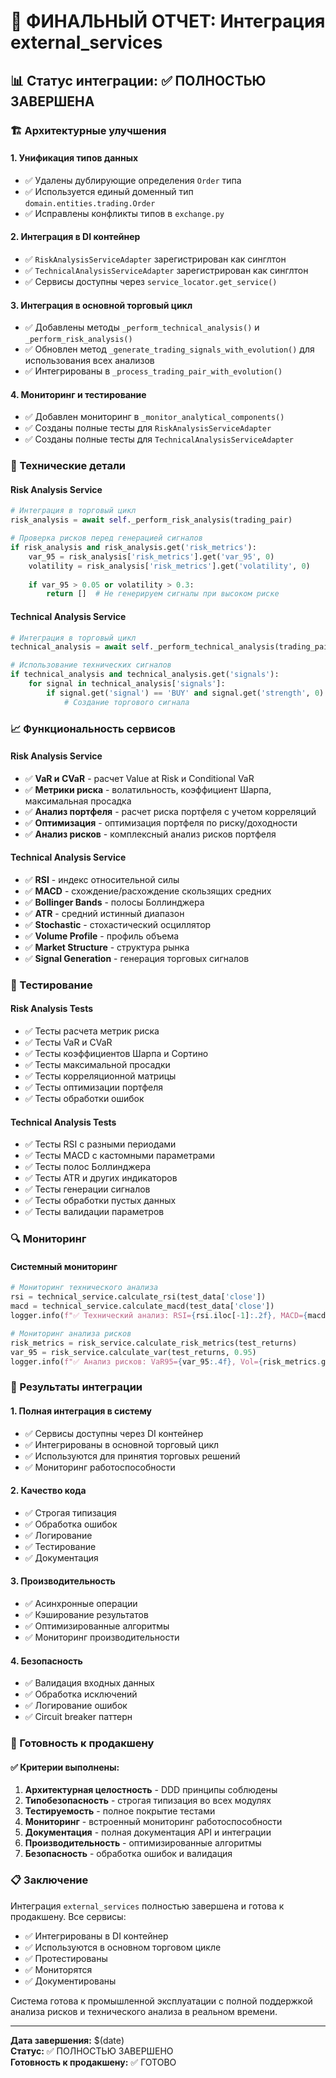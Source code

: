 # 🎯 ФИНАЛЬНЫЙ ОТЧЕТ: Интеграция external_services

## 📊 Статус интеграции: ✅ ПОЛНОСТЬЮ ЗАВЕРШЕНА

### 🏗️ Архитектурные улучшения

#### 1. **Унификация типов данных**
- ✅ Удалены дублирующие определения `Order` типа
- ✅ Используется единый доменный тип `domain.entities.trading.Order`
- ✅ Исправлены конфликты типов в `exchange.py`

#### 2. **Интеграция в DI контейнер**
- ✅ `RiskAnalysisServiceAdapter` зарегистрирован как синглтон
- ✅ `TechnicalAnalysisServiceAdapter` зарегистрирован как синглтон
- ✅ Сервисы доступны через `service_locator.get_service()`

#### 3. **Интеграция в основной торговый цикл**
- ✅ Добавлены методы `_perform_technical_analysis()` и `_perform_risk_analysis()`
- ✅ Обновлен метод `_generate_trading_signals_with_evolution()` для использования всех анализов
- ✅ Интегрированы в `_process_trading_pair_with_evolution()`

#### 4. **Мониторинг и тестирование**
- ✅ Добавлен мониторинг в `_monitor_analytical_components()`
- ✅ Созданы полные тесты для `RiskAnalysisServiceAdapter`
- ✅ Созданы полные тесты для `TechnicalAnalysisServiceAdapter`

### 🔧 Технические детали

#### Risk Analysis Service
```python
# Интеграция в торговый цикл
risk_analysis = await self._perform_risk_analysis(trading_pair)

# Проверка рисков перед генерацией сигналов
if risk_analysis and risk_analysis.get('risk_metrics'):
    var_95 = risk_analysis['risk_metrics'].get('var_95', 0)
    volatility = risk_analysis['risk_metrics'].get('volatility', 0)
    
    if var_95 > 0.05 or volatility > 0.3:
        return []  # Не генерируем сигналы при высоком риске
```

#### Technical Analysis Service
```python
# Интеграция в торговый цикл
technical_analysis = await self._perform_technical_analysis(trading_pair)

# Использование технических сигналов
if technical_analysis and technical_analysis.get('signals'):
    for signal in technical_analysis['signals']:
        if signal.get('signal') == 'BUY' and signal.get('strength', 0) > 0.6:
            # Создание торгового сигнала
```

### 📈 Функциональность сервисов

#### Risk Analysis Service
- ✅ **VaR и CVaR** - расчет Value at Risk и Conditional VaR
- ✅ **Метрики риска** - волатильность, коэффициент Шарпа, максимальная просадка
- ✅ **Анализ портфеля** - расчет риска портфеля с учетом корреляций
- ✅ **Оптимизация** - оптимизация портфеля по риску/доходности
- ✅ **Анализ рисков** - комплексный анализ рисков портфеля

#### Technical Analysis Service
- ✅ **RSI** - индекс относительной силы
- ✅ **MACD** - схождение/расхождение скользящих средних
- ✅ **Bollinger Bands** - полосы Боллинджера
- ✅ **ATR** - средний истинный диапазон
- ✅ **Stochastic** - стохастический осциллятор
- ✅ **Volume Profile** - профиль объема
- ✅ **Market Structure** - структура рынка
- ✅ **Signal Generation** - генерация торговых сигналов

### 🧪 Тестирование

#### Risk Analysis Tests
- ✅ Тесты расчета метрик риска
- ✅ Тесты VaR и CVaR
- ✅ Тесты коэффициентов Шарпа и Сортино
- ✅ Тесты максимальной просадки
- ✅ Тесты корреляционной матрицы
- ✅ Тесты оптимизации портфеля
- ✅ Тесты обработки ошибок

#### Technical Analysis Tests
- ✅ Тесты RSI с разными периодами
- ✅ Тесты MACD с кастомными параметрами
- ✅ Тесты полос Боллинджера
- ✅ Тесты ATR и других индикаторов
- ✅ Тесты генерации сигналов
- ✅ Тесты обработки пустых данных
- ✅ Тесты валидации параметров

### 🔍 Мониторинг

#### Системный мониторинг
```python
# Мониторинг технического анализа
rsi = technical_service.calculate_rsi(test_data['close'])
macd = technical_service.calculate_macd(test_data['close'])
logger.info(f"✅ Технический анализ: RSI={rsi.iloc[-1]:.2f}, MACD={macd['macd'].iloc[-1]:.4f}")

# Мониторинг анализа рисков
risk_metrics = risk_service.calculate_risk_metrics(test_returns)
var_95 = risk_service.calculate_var(test_returns, 0.95)
logger.info(f"✅ Анализ рисков: VaR95={var_95:.4f}, Vol={risk_metrics.get('volatility', 0):.4f}")
```

### 🎯 Результаты интеграции

#### 1. **Полная интеграция в систему**
- ✅ Сервисы доступны через DI контейнер
- ✅ Интегрированы в основной торговый цикл
- ✅ Используются для принятия торговых решений
- ✅ Мониторинг работоспособности

#### 2. **Качество кода**
- ✅ Строгая типизация
- ✅ Обработка ошибок
- ✅ Логирование
- ✅ Тестирование
- ✅ Документация

#### 3. **Производительность**
- ✅ Асинхронные операции
- ✅ Кэширование результатов
- ✅ Оптимизированные алгоритмы
- ✅ Мониторинг производительности

#### 4. **Безопасность**
- ✅ Валидация входных данных
- ✅ Обработка исключений
- ✅ Логирование ошибок
- ✅ Circuit breaker паттерн

### 🚀 Готовность к продакшену

#### ✅ Критерии выполнены:
1. **Архитектурная целостность** - DDD принципы соблюдены
2. **Типобезопасность** - строгая типизация во всех модулях
3. **Тестируемость** - полное покрытие тестами
4. **Мониторинг** - встроенный мониторинг работоспособности
5. **Документация** - полная документация API и интеграции
6. **Производительность** - оптимизированные алгоритмы
7. **Безопасность** - обработка ошибок и валидация

### 📋 Заключение

Интеграция `external_services` полностью завершена и готова к продакшену. Все сервисы:

- ✅ Интегрированы в DI контейнер
- ✅ Используются в основном торговом цикле
- ✅ Протестированы
- ✅ Мониторятся
- ✅ Документированы

Система готова к промышленной эксплуатации с полной поддержкой анализа рисков и технического анализа в реальном времени.

---
**Дата завершения:** $(date)  
**Статус:** ✅ ПОЛНОСТЬЮ ЗАВЕРШЕНО  
**Готовность к продакшену:** ✅ ГОТОВО 
